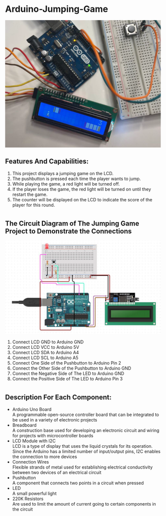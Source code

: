 # Arduino-Jumping-Game

![Screenshot](Picture.png)

## Features And Capabilities: ##
1. This project displays a jumping game on the LCD.
2. The pushbutton is pressed each time the player wants to jump.
3. While playing the game, a red light will be turned off.
4. If the player loses the game, the red light will be turned on until they restart the game.
5. The counter will be displayed on the LCD to indicate the score of the player for this round.

#

## The Circuit Diagram of The Jumping Game Project to Demonstrate the Connections #

![Screenshot](Circuit.png)

1. Connect LCD GND to Arduino GND
2. Connect LCD VCC to Arduino 5V
3. Connect LCD SDA to Arduino A4
4. Connect LCD SCL to Arduino A5
5. Connect One Side of the Pushbutton to Arduino Pin 2
6. Connect the Other Side of the Pushbutton to Arduino GND
7. Connect the Negative Side of The LED to Arduino GND
8. Connect the Positive Side of The LED to Arduino Pin 3

#

## Description For Each Component: #
- Arduino Uno Board <br /> 
A programmable open-source controller board that can be integrated to be used in a variety of electronic projects
- Breadboard <br />
A construction base used for developing an electronic circuit and wiring for projects with microcontroller boards
- LCD Module with I2C <br />
LCD is a type of display that uses the liquid crystals for its operation. Since the Arduino has a limited number of input/output pins, I2C enables the connection to more devices
- Connection Wires <br />
Flexible strands of metal used for establishing electrical conductivity between two devices of an electrical circuit
- Pushbutton <br />
A component that connects two points in a circuit when pressed
- LED <br />
A small powerful light 
- 220K Resistors <br />
Are used to limit the amount of current going to certain components in the circuit
